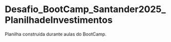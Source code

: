 # Desafio_BootCamp_Santander2025_PlanilhadeInvestimentos
Planilha construída durante aulas do BootCamp.
